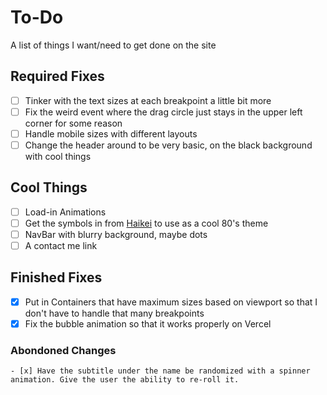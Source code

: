 
# To-Do

A list of things I want/need to get done on the site

## Required Fixes

- [ ] Tinker with the text sizes at each breakpoint a little bit more
- [ ] Fix the weird event where the drag circle just stays in the upper left corner for some reason
- [ ] Handle mobile sizes with different layouts
- [ ] Change the header around to be very basic, on the black background with cool things

## Cool Things

- [ ] Load-in Animations
- [ ] Get the symbols in from [Haikei](https://app.haikei.app/) to use as a cool 80's theme
- [ ] NavBar with blurry background, maybe dots
- [ ] A contact me link

## Finished Fixes

- [x] Put in Containers that have maximum sizes based on viewport so that I don't have to handle that many breakpoints
- [x] Fix the bubble animation so that it works properly on Vercel

### Abondoned Changes
    - [x] Have the subtitle under the name be randomized with a spinner animation. Give the user the ability to re-roll it.